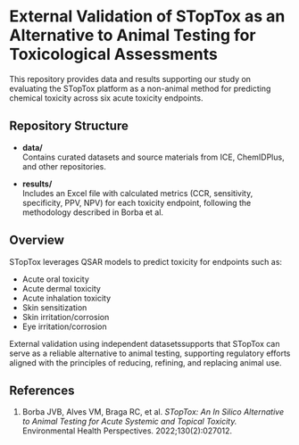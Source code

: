 # External Validation of STopTox as an Alternative to Animal Testing for Toxicological Assessments

This repository provides data and results supporting our study on evaluating the STopTox platform as a non-animal method for predicting chemical toxicity across six acute toxicity endpoints.

## Repository Structure

- **data/**  
  Contains curated datasets and source materials from ICE, ChemIDPlus, and other repositories.

- **results/**  
  Includes an Excel file with calculated metrics (CCR, sensitivity, specificity, PPV, NPV) for each toxicity endpoint, following the methodology described in Borba et al.

## Overview

STopTox leverages QSAR models to predict toxicity for endpoints such as:
- Acute oral toxicity
- Acute dermal toxicity
- Acute inhalation toxicity
- Skin sensitization
- Skin irritation/corrosion
- Eye irritation/corrosion

External validation using independent datasetssupports that STopTox can serve as a reliable alternative to animal testing, supporting regulatory efforts aligned with the principles of reducing, refining, and replacing animal use.

## References

1. Borba JVB, Alves VM, Braga RC, et al. *STopTox: An In Silico Alternative to Animal Testing for Acute Systemic and Topical Toxicity.* Environmental Health Perspectives. 2022;130(2):027012.